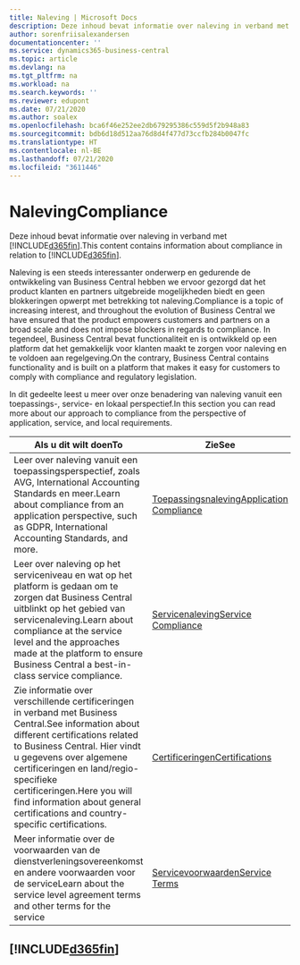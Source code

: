 ```yaml
---
title: Naleving | Microsoft Docs
description: Deze inhoud bevat informatie over naleving in verband met Business Central.
author: sorenfriisalexandersen
documentationcenter: ''
ms.service: dynamics365-business-central
ms.topic: article
ms.devlang: na
ms.tgt_pltfrm: na
ms.workload: na
ms.search.keywords: ''
ms.reviewer: edupont
ms.date: 07/21/2020
ms.author: soalex
ms.openlocfilehash: bca6f46e252ee2db679295386c559d5f2b948a83
ms.sourcegitcommit: bdb6d18d512aa76d8d4f477d73ccfb284b0047fc
ms.translationtype: HT
ms.contentlocale: nl-BE
ms.lasthandoff: 07/21/2020
ms.locfileid: "3611446"
---
```

# <a name="compliance"></a><span data-ttu-id="2f59e-103">Naleving</span><span class="sxs-lookup"><span data-stu-id="2f59e-103">Compliance</span></span>

<span data-ttu-id="2f59e-104">Deze inhoud bevat informatie over naleving in verband met [!INCLUDE[d365fin](../includes/d365fin_md.md)].</span><span class="sxs-lookup"><span data-stu-id="2f59e-104">This content contains information about compliance in relation to [!INCLUDE[d365fin](../includes/d365fin_md.md)].</span></span>  

<span data-ttu-id="2f59e-105">Naleving is een steeds interessanter onderwerp en gedurende de ontwikkeling van Business Central hebben we ervoor gezorgd dat het product klanten en partners uitgebreide mogelijkheden biedt en geen blokkeringen opwerpt met betrekking tot naleving.</span><span class="sxs-lookup"><span data-stu-id="2f59e-105">Compliance is a topic of increasing interest, and throughout the evolution of Business Central we have ensured that the product empowers customers and partners on a broad scale and does not impose blockers in regards to compliance.</span></span> <span data-ttu-id="2f59e-106">In tegendeel, Business Central bevat functionaliteit en is ontwikkeld op een platform dat het gemakkelijk voor klanten maakt te zorgen voor naleving en te voldoen aan regelgeving.</span><span class="sxs-lookup"><span data-stu-id="2f59e-106">On the contrary, Business Central contains functionality and is built on a platform that makes it easy for customers to comply with compliance and regulatory legislation.</span></span>

<span data-ttu-id="2f59e-107">In dit gedeelte leest u meer over onze benadering van naleving vanuit een toepassings-, service- en lokaal perspectief.</span><span class="sxs-lookup"><span data-stu-id="2f59e-107">In this section you can read more about our approach to compliance from the perspective of application, service, and local  requirements.</span></span>

|<span data-ttu-id="2f59e-108">**Als u dit wilt doen**</span><span class="sxs-lookup"><span data-stu-id="2f59e-108">**To**</span></span>|<span data-ttu-id="2f59e-109">**Zie**</span><span class="sxs-lookup"><span data-stu-id="2f59e-109">**See**</span></span>|  
|------------|-------------|  
|<span data-ttu-id="2f59e-110">Leer over naleving vanuit een toepassingsperspectief, zoals AVG, International Accounting Standards en meer.</span><span class="sxs-lookup"><span data-stu-id="2f59e-110">Learn about compliance from an application perspective, such as GDPR, International Accounting Standards, and more.</span></span>|[<span data-ttu-id="2f59e-111">Toepassingsnaleving</span><span class="sxs-lookup"><span data-stu-id="2f59e-111">Application Compliance</span></span>](compliance-application-compliance.md)|  
|<span data-ttu-id="2f59e-112">Leer over naleving op het serviceniveau en wat op het platform is gedaan om te zorgen dat Business Central uitblinkt op het gebied van servicenaleving.</span><span class="sxs-lookup"><span data-stu-id="2f59e-112">Learn about compliance at the service level and the approaches made at the platform to ensure Business Central a best-in-class service compliance.</span></span>|[<span data-ttu-id="2f59e-113">Servicenaleving</span><span class="sxs-lookup"><span data-stu-id="2f59e-113">Service Compliance</span></span>](compliance-service-compliance.md)|  
|<span data-ttu-id="2f59e-114">Zie informatie over verschillende certificeringen in verband met Business Central.</span><span class="sxs-lookup"><span data-stu-id="2f59e-114">See information about different certifications related to Business Central.</span></span> <span data-ttu-id="2f59e-115">Hier vindt u gegevens over algemene certificeringen en land/regio-specifieke certificeringen.</span><span class="sxs-lookup"><span data-stu-id="2f59e-115">Here you will find information about general certifications and country-specific certifications.</span></span>|[<span data-ttu-id="2f59e-116">Certificeringen</span><span class="sxs-lookup"><span data-stu-id="2f59e-116">Certifications</span></span>](compliance-certifications.md)|  
|<span data-ttu-id="2f59e-117">Meer informatie over de voorwaarden van de dienstverleningsovereenkomst en andere voorwaarden voor de service</span><span class="sxs-lookup"><span data-stu-id="2f59e-117">Learn about the service level agreement terms and other terms for the service</span></span>|[<span data-ttu-id="2f59e-118">Servicevoorwaarden</span><span class="sxs-lookup"><span data-stu-id="2f59e-118">Service Terms</span></span>](compliance-service-compliance.md#service-terms)|  

## [!INCLUDE[d365fin](../includes/free_trial_md.md)]  

